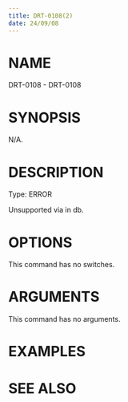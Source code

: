 ```yaml
---
title: DRT-0108(2)
date: 24/09/08
---
```


# NAME

DRT-0108 - DRT-0108

# SYNOPSIS

N/A.

# DESCRIPTION

Type: ERROR

Unsupported via in db.

# OPTIONS

This command has no switches.

# ARGUMENTS

This command has no arguments.

# EXAMPLES

# SEE ALSO
